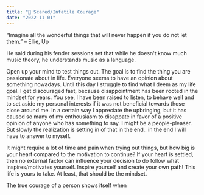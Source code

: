 ```yaml
---
title: "👶 Scared/Infatile Courage"
date: "2022-11-01"
---
```


<!-- song: FKJ - Sundays (https://www.youtube.com/watch?v=6ay0zO-BPz8) -->

“Imagine all the wonderful things that will never happen if you do not let them.” – Ellie, Up

He said during his fender sessions set that while he doesn't know much music theory, he understands music as a language.

Open up your mind to test things out. The goal is to find the thing you are passionate about in life.
Everyone seems to have an opinion about something nowadays. Until this day I struggle to find
what I deem as my life goal. I get discouraged fast, because disappointment has been rooted in the mindset for years.
You see, I have been raised to listen, to behave well and to set aside my personal interests if it
was not beneficial towards those close around me. In a certain way I appreciate the upbringing, but it has caused so many of my enthousiasm to disappate in favor of a positive opinion of anyone who has something to say. I might be a people-pleaser. But slowly
the realization is setting in of that in the end.. in the end I will have to answer to myself.

It might require a lot of time and pain when trying out things, but how big is your heart compared
to the motivation to continue? If your heart is settled, then no external factor can influence
your decision to do follow what inspires/motivates yourself. Inspire yourself and create your own path! This life is yours to
take. At least, that should be the mindset.

The true courage of a person shows itself when
